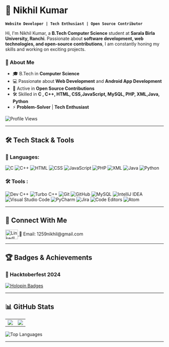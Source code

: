 # 🚀 Nikhil Kumar 

**`Website Developer | Tech Enthusiast | Open Source Contributor`**

Hi, I'm Nikhil Kumar, a **B.Tech Computer Science** student at **Sarala Birla University, Ranchi**. Passionate about **software development, web technologies, and open-source contributions**, I am constantly honing my skills and working on exciting projects.

### 🌟 About Me
- 🎓 B.Tech in **Computer Science**
- 💻 Passionate about **Web Development** and **Android App Development**
- 🚀 Active in **Open Source Contributions**
- 🛠️ Skilled in **C , C++, HTML, CSS,JavaScript, MySQL, PHP, XML,Java, Python**
- ⚡ **Problem-Solver** | **Tech Enthusiast**

<p align="left"> <img src="https://komarev.com/ghpvc/?username=Nikhil-kumar490&label=Profile%20views&color=0e75b6&style=flat" alt="Profile Views" /> </p>

---

## 🛠️ Tech Stack & Tools

### 🚀 Languages:
![C](https://img.shields.io/badge/C-%2300599C.svg?style=for-the-badge&logo=c&logoColor=white)
![C++](https://img.shields.io/badge/C++-%2300599C.svg?style=for-the-badge&logo=c%2B%2B&logoColor=white)
![HTML](https://img.shields.io/badge/HTML5-%23E34F26.svg?style=for-the-badge&logo=html5&logoColor=white)
![CSS](https://img.shields.io/badge/CSS3-%231572B6.svg?style=for-the-badge&logo=css3&logoColor=white)
![JavaScript](https://img.shields.io/badge/JavaScript-%23F7DF1E.svg?style=for-the-badge&logo=javascript&logoColor=black)
![PHP](https://img.shields.io/badge/PHP-%23777BB4.svg?style=for-the-badge&logo=php&logoColor=white)
![XML](https://img.shields.io/badge/XML-%231572B6.svg?style=for-the-badge&logo=css3&logoColor=white)
![Java](https://img.shields.io/badge/Java-%23ED8B00.svg?style=for-the-badge&logo=java&logoColor=white)
![Python](https://img.shields.io/badge/Python-%233776AB.svg?style=for-the-badge&logo=python&logoColor=white)

### 🛠️ Tools :
![Dev C++](https://img.shields.io/badge/Dev%20C++-%2300599C.svg?style=for-the-badge&logo=c%2B%2B&logoColor=white)
![Turbo C++](https://img.shields.io/badge/Turbo%20C++-%2300599C.svg?style=for-the-badge&logo=c%2B%2B&logoColor=white)
![Git](https://img.shields.io/badge/Git-%23F05033.svg?style=for-the-badge&logo=git&logoColor=white)
![GitHub](https://img.shields.io/badge/GitHub-%23181717.svg?style=for-the-badge&logo=github&logoColor=white)
![MySQL](https://img.shields.io/badge/MySQL-%234479A1.svg?style=for-the-badge&logo=mysql&logoColor=white)
![IntelliJ IDEA](https://img.shields.io/badge/IntelliJ%20IDEA-%23000000.svg?style=for-the-badge&logo=intellij-idea&logoColor=white)
![Visual Studio Code](https://img.shields.io/badge/VS%20Code-%23007ACC.svg?style=for-the-badge&logo=visual-studio-code&logoColor=white)
![PyCharm](https://img.shields.io/badge/PyCharm-%23000000.svg?style=for-the-badge&logo=pycharm&logoColor=white)
![Jira](https://img.shields.io/badge/Jira-%230A0FFF.svg?style=for-the-badge&logo=jira&logoColor=white)
![Code Editors](https://img.shields.io/badge/Code%20Editors-%23000000.svg?style=for-the-badge&logo=visual-studio-code&logoColor=white)
![Atom](https://img.shields.io/badge/Atom-%2366595C.svg?style=for-the-badge&logo=atom&logoColor=white)



---

## 🔗 Connect With Me
<p align="left">
<a href="https://www.linkedin.com/in/nikhil-kumar-798ab2277" target="blank">
<img align="center" src="https://upload.wikimedia.org/wikipedia/commons/c/ca/LinkedIn_logo_initials.png" alt="LinkedIn" height="30" width="40" />
</a>  
📧 Email: 1259nikhil@gmail.com  
</p>


---

## 🏆 Badges & Achievements
### 🎉 Hacktoberfest 2024
[![Holopin Badges](https://holopin.me/nikhilkumar490)](https://holopin.io/@nikhilkumar490)

---

## 📊 GitHub Stats

<table>
<tr>
<td>
 <img src="https://github-readme-stats.vercel.app/api?username=Nikhil-kumar490&show_icons=true&theme=gruvbox" />
</td>
<td>
 <img src="https://streak-stats.demolab.com?user=Nikhil-kumar490&theme=gruvbox&border_radius=4.5" />
</td>
</tr>
</table>

<img align="center" src="https://github-readme-stats.vercel.app/api/top-langs?username=Nikhil-kumar490&show_icons=true&locale=en&theme=gruvbox&layout=compact" alt="Top Languages" />

---


